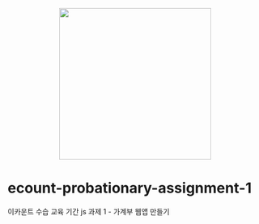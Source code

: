 <p align="center">
  
  <img src="https://github.com/user-attachments/assets/44f9f30b-758c-4103-8bab-9e74d4b296bf" width="300" />

</p>

# ecount-probationary-assignment-1
이카운트 수습 교육 기간 js 과제 1 - 가계부 웹앱 만들기
